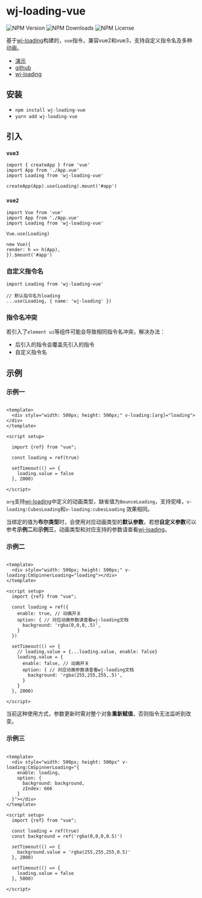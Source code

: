 # wj-loading-vue

![NPM Version](https://img.shields.io/npm/v/wj-loading-vue)
![NPM Downloads](https://img.shields.io/npm/dw/wj-loading-vue)
![NPM License](https://img.shields.io/npm/l/wj-loading-vue)

基于[wj-loading](https://github.com/nlbwqmz/wj-loading)构建的，`vue`指令，兼容vue2和vue3，支持自定义指令名及多种动画。

- [演示](https://nlbwqmz.github.io/wj-loading-pages/)
- [github](https://github.com/nlbwqmz/wj-loading-vue)
- [wj-loading](https://github.com/nlbwqmz/wj-loading)

## 安装

- `npm install wj-loading-vue`
- `yarn add wj-loading-vue`

## 引入

### `vue3`

```vue
import { createApp } from 'vue'
import App from './App.vue'
import Loading from 'wj-loading-vue'

createApp(App).use(Loading).mount('#app')
```

### `vue2`

```vue
import Vue from 'vue'
import App from './App.vue'
import Loading from 'wj-loading-vue'

Vue.use(Loading)

new Vue({
render: h => h(App),
}).$mount('#app')
```

### 自定义指令名

```vue
import Loading from 'wj-loading-vue'

// 默认指令名为loading
...use(Loading, { name: 'wj-loading' })
```

### 指令名冲突

若引入了`element ui`等组件可能会导致相同指令名冲突，解决办法：

- 后引入的指令会覆盖先引入的指令
- 自定义指令名

## 示例

### 示例一

```vue

<template>
  <div style="width: 500px; height: 500px;" v-loading:[arg]="loading"></div>
</template>

<script setup>

  import {ref} from "vue";

  const loading = ref(true)

  setTimeout(() => {
    loading.value = false
  }, 2000)

</script>
```

`arg`支持[wj-loading](https://github.com/nlbwqmz/wj-loading)中定义的动画类型，缺省值为`BounceLoading`，支持驼峰，`v-loading:CubesLoading`和`v-loading:cubesLoading` 效果相同。

当绑定的值为**布尔类型**时，会使用对应动画类型的**默认参数**，若想**自定义参数**可以参考**示例二**和**示例三**，动画类型和对应支持的参数请查看[wj-loading](https://github.com/nlbwqmz/wj-loading)。

### 示例二

```vue

<template>
  <div style="width: 500px; height: 500px;" v-loading:CmSpinnerLoading="loading"></div>
</template>

<script setup>
  import {ref} from "vue";

  const loading = ref({
    enable: true, // 动画开关
    option: { // 对应动画参数请查看wj-loading文档
      background: 'rgba(0,0,0,.5)',
    }
  })

  setTimeout(() => {
    // loading.value = {...loading.value, enable: false}
    loading.value = {
      enable: false, // 动画开关
      option: { // 对应动画参数请查看wj-loading文档
        background: 'rgba(255,255,255,.5)',
      }
    }
  }, 2000)

</script>
```

当前这种使用方式，参数更新时需对整个对象**重新赋值**，否则指令无法监听到改变。

### 示例三

```vue

<template>
  <div style="width: 500px; height: 500px" v-loading:CmSpinnerLoading="{
    enable: loading,
    option: {
      background: background,
      zIndex: 666
    }
  }"></div>
</template>

<script setup>
  import {ref} from "vue";

  const loading = ref(true)
  const background = ref('rgba(0,0,0,0.5)')

  setTimeout(() => {
    background.value = 'rgba(255,255,255,0.5)'
  }, 2000)

  setTimeout(() => {
    loading.value = false
  }, 5000)

</script>
```



